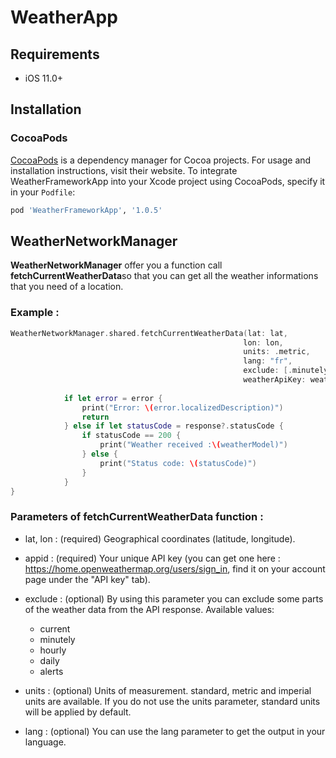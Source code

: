 # WeatherApp

## Requirements

- iOS 11.0+

## Installation

### CocoaPods

[CocoaPods](https://cocoapods.org) is a dependency manager for Cocoa projects. For usage and installation instructions, visit their website. To integrate WeatherFrameworkApp into your Xcode project using CocoaPods, specify it in your `Podfile`:

```ruby
pod 'WeatherFrameworkApp', '1.0.5'
```

## WeatherNetworkManager

**WeatherNetworkManager** offer you a function call **fetchCurrentWeatherData**so that you can get all the weather informations that you need of a location.

### Example :

```swift
WeatherNetworkManager.shared.fetchCurrentWeatherData(lat: lat, 
                                                    lon: lon, 
                                                    units: .metric, 
                                                    lang: "fr", 
                                                    exclude: [.minutely, .daily, .alerts], 
                                                    weatherApiKey: weatherApiKey) { (weatherModel, response, error) in
            
            if let error = error {
                print("Error: \(error.localizedDescription)")
                return
            } else if let statusCode = response?.statusCode {
                if statusCode == 200 {
                    print("Weather received :\(weatherModel)")
                } else {
                    print("Status code: \(statusCode)")
                }
            }
}
```

### Parameters of fetchCurrentWeatherData function :

* lat, lon	: (required)	Geographical coordinates (latitude, longitude).
* appid	: (required)	Your unique API key (you can get one here : https://home.openweathermap.org/users/sign_in, find it on your account page under the "API key" tab).
* exclude :	(optional) By using this parameter you can exclude some parts of the weather data from the API response.
Available values:

  * current
  * minutely
  * hourly
  * daily
  * alerts

* units	: (optional)	Units of measurement. standard, metric and imperial units are available. If you do not use the units parameter, standard units will be applied by default.
* lang : (optional)	You can use the lang parameter to get the output in your language.
